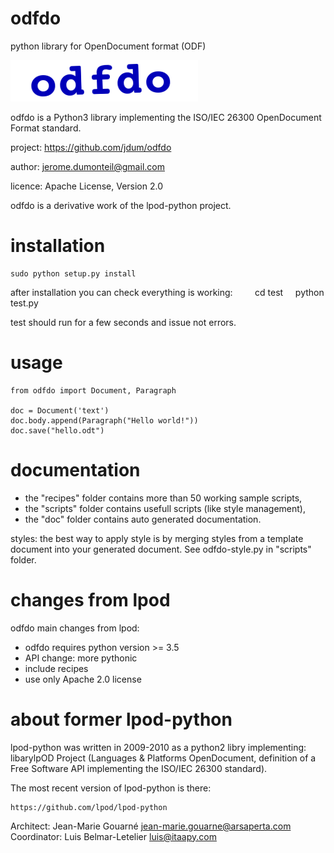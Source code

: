 # odfdo
python library for OpenDocument format (ODF)


![logo](./odfdo.png)

odfdo is a Python3 library implementing the ISO/IEC 26300 OpenDocument Format
standard.

project:
    https://github.com/jdum/odfdo

author:
    jerome.dumonteil@gmail.com

licence:
    Apache License, Version 2.0

odfdo is a derivative work of the lpod-python project.

installation
============


    sudo python setup.py install


after installation you can check everything is working:
    
    
    cd test
    
    python test.py
    
    
test should run for a few seconds and issue not errors.


usage
=====


    from odfdo import Document, Paragraph

    doc = Document('text')
    doc.body.append(Paragraph("Hello world!"))
    doc.save("hello.odt")


documentation
=============

 - the "recipes" folder contains more than 50 working sample scripts,
 - the "scripts" folder contains usefull scripts (like style management),
 - the "doc" folder contains auto generated documentation.

styles: the best way to apply style is by merging styles from a template
document into your generated document. See odfdo-style.py in "scripts" folder.


changes from lpod
=================

odfdo main changes from lpod:
- odfdo requires python version >= 3.5
- API change: more pythonic
- include recipes
- use only Apache 2.0 license


about former lpod-python
========================
lpod-python was written in 2009-2010 as a python2 libry implementing:
libarylpOD Project (Languages & Platforms OpenDocument, definition of a
Free Software API implementing the ISO/IEC 26300 standard).

The most recent version of lpod-python is there:

    https://github.com/lpod/lpod-python

Architect: Jean-Marie Gouarné <jean-marie.gouarne@arsaperta.com>
Coordinator: Luis Belmar-Letelier <luis@itaapy.com>
